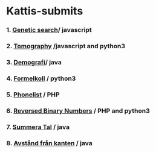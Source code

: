 # Kattis-submits
### 1. [Genetic search](https://kth.kattis.com/problems/geneticsearch)/ javascript
### 2. [Tomography](https://kth.kattis.com/problems/tomography) /javascript and python3
### 3. [Demografi](https://kth.kattis.com/problems/kth.javap.demografi)/ java 
### 4. [Formelkoll](https://kth.kattis.com/problems/kth.tilda.formelkoll2) / python3
### 5. [Phonelist](https://kth.kattis.com/problems/phonelist) / PHP
### 6. [Reversed Binary Numbers](https://kth.kattis.com/problems/reversebinary) / PHP and python3
### 7. [Summera Tal](https://kth.kattis.com/problems/kth.javap.sumsort) / java
### 8. [Avstånd från kanten](https://kth.kattis.com/problems/kth.javap.kant) / java

